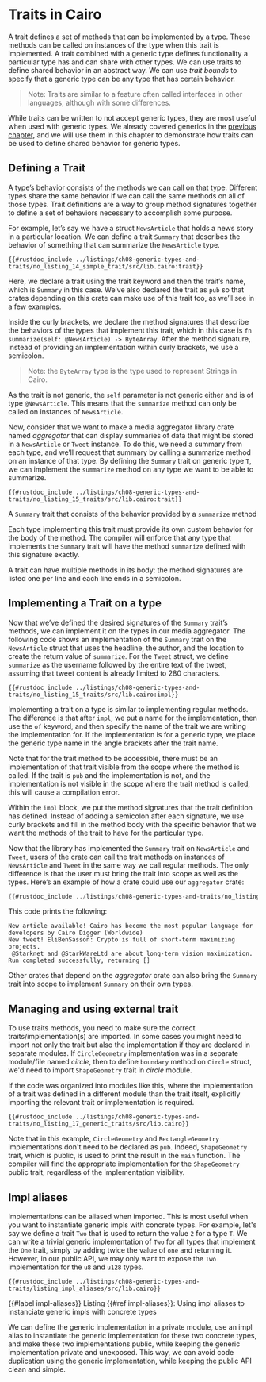 # Traits in Cairo

A trait defines a set of methods that can be implemented by a type. These methods can be called on instances of the type when this trait is implemented.
A trait combined with a generic type defines functionality a particular type has and can share with other types. We can use traits to define shared behavior in an abstract way.
We can use _trait bounds_ to specify that a generic type can be any type that has certain behavior.

> Note: Traits are similar to a feature often called interfaces in other languages, although with some differences.

While traits can be written to not accept generic types, they are most useful when used with generic types. We already covered generics in the [previous chapter](./ch08-01-generic-data-types.md), and we will use them in this chapter to demonstrate how traits can be used to define shared behavior for generic types.

## Defining a Trait

A type’s behavior consists of the methods we can call on that type. Different types share the same behavior if we can call the same methods on all of those types. Trait definitions are a way to group method signatures together to define a set of behaviors necessary to accomplish some purpose.

For example, let’s say we have a struct `NewsArticle` that holds a news story in a particular location. We can define a trait `Summary` that describes the behavior of something that can summarize the `NewsArticle` type.

```rust,noplayground
{{#rustdoc_include ../listings/ch08-generic-types-and-traits/no_listing_14_simple_trait/src/lib.cairo:trait}}
```

Here, we declare a trait using the trait keyword and then the trait’s name, which is `Summary` in this case.
We’ve also declared the trait as `pub` so that crates depending on this crate can make use of this trait too, as we’ll see in a few examples.

Inside the curly brackets, we declare the method signatures that describe the behaviors of the types that implement this trait, which in this case is `fn summarize(self: @NewsArticle) -> ByteArray`. After the method signature, instead of providing an implementation within curly brackets, we use a semicolon.

> Note: the `ByteArray` type is the type used to represent Strings in Cairo.

As the trait is not generic, the `self` parameter is not generic either and is of type `@NewsArticle`. This means that the `summarize` method can only be called on instances of `NewsArticle`.

Now, consider that we want to make a media aggregator library crate named _aggregator_ that can display summaries of data that might be stored in a `NewsArticle` or `Tweet` instance. To do this, we need a summary from each type, and we’ll request that summary by calling a summarize method on an instance of that type. By defining the `Summary` trait on generic type `T`, we can implement the `summarize` method on any type we want to be able to summarize.

```rust,noplayground
{{#rustdoc_include ../listings/ch08-generic-types-and-traits/no_listing_15_traits/src/lib.cairo:trait}}
```

<span class="caption">A `Summary` trait that consists of the behavior provided by a `summarize` method</span>

Each type implementing this trait must provide its own custom behavior for the body of the method. The compiler will enforce that any type that implements the `Summary` trait will have the method `summarize` defined with this signature exactly.

A trait can have multiple methods in its body: the method signatures are listed one per line and each line ends in a semicolon.

## Implementing a Trait on a type

Now that we’ve defined the desired signatures of the `Summary` trait’s methods,
we can implement it on the types in our media aggregator. The following code shows
an implementation of the `Summary` trait on the `NewsArticle` struct that uses
the headline, the author, and the location to create the return value of
`summarize`. For the `Tweet` struct, we define `summarize` as the username
followed by the entire text of the tweet, assuming that tweet content is
already limited to 280 characters.

<!-- TODO: standardize Listing quotations - none in this chapter, systematic in Modules chapter -->

```rust,noplayground
{{#rustdoc_include ../listings/ch08-generic-types-and-traits/no_listing_15_traits/src/lib.cairo:impl}}
```

Implementing a trait on a type is similar to implementing regular methods. The
difference is that after `impl`, we put a name for the implementation,
then use the `of` keyword, and then specify the name of the trait we are writing the implementation for.
If the implementation is for a generic type, we place the generic type name in the angle brackets after the trait name.

Note that for the trait method to be accessible, there must be an implementation of that trait visible from the scope where the method is called. If the trait is `pub` and the implementation is not, and the implementation is not visible in the scope where the trait method is called, this will cause a compilation error.

Within the `impl` block, we put the method signatures
that the trait definition has defined. Instead of adding a semicolon after each
signature, we use curly brackets and fill in the method body with the specific
behavior that we want the methods of the trait to have for the particular type.

Now that the library has implemented the `Summary` trait on `NewsArticle` and
`Tweet`, users of the crate can call the trait methods on instances of
`NewsArticle` and `Tweet` in the same way we call regular methods. The only
difference is that the user must bring the trait into scope as well as the
types. Here’s an example of how a crate could use our `aggregator` crate:

```rust
{{#rustdoc_include ../listings/ch08-generic-types-and-traits/no_listing_15_traits/src/lib.cairo:main}}
```

This code prints the following:

```shell
New article available! Cairo has become the most popular language for developers by Cairo Digger (Worldwide)
New tweet! EliBenSasson: Crypto is full of short-term maximizing projects.
 @Starknet and @StarkWareLtd are about long-term vision maximization.
Run completed successfully, returning []
```

Other crates that depend on the _aggregator_ crate can also bring the `Summary` trait into scope to implement `Summary` on their own types.

<!-- TODO: NOT AVAILABLE IN CAIRO FOR NOW move traits as parameters here -->
<!-- ## Traits as parameters

Now that you know how to define and implement traits, we can explore how to use
traits to define functions that accept many different types. We'll use the
`Summary` trait we implemented on the `NewsArticle` and `Tweet` types to define a `notify` function that calls the `summarize` method
on its `item` parameter, which is of some type that implements the `Summary`
trait. To do this, we use the `impl Trait` syntax, like this:

```rust,ignore
{{#rustdoc_include ../listings/ch10-generic-types-traits-and-lifetimes/no-listing-04-traits-as-parameters/src/lib.rs:here}}
```

Instead of a concrete type for the `item` parameter, we specify the `impl`
keyword and the trait name. This parameter accepts any type that implements the
specified trait. In the body of `notify`, we can call any methods on `item`
that come from the `Summary` trait, such as `summarize`. We can call `notify`
and pass in any instance of `NewsArticle` or `Tweet`. Code that calls the
function with any other type, such as a `String` or an `i32`, won’t compile
because those types don’t implement `Summary`. -->

<!-- TODO NOT AVAILABLE IN CAIRO FOR NOW trait bound syntax -->

<!-- TODO NOT AVAILABLE IN CAIRO FOR NOW multiple trait bounds -->

<!-- TODO NOT AVAILABLE IN CAIRO FOR NOW Using trait bounds to conditionally implement methods -->

## Managing and using external trait

To use traits methods, you need to make sure the correct traits/implementation(s) are imported. In some cases you might need to import not only the trait but also the implementation if they are declared in separate modules.
If `CircleGeometry` implementation was in a separate module/file named _circle_, then to define `boundary` method on `Circle` struct, we'd need to import `ShapeGeometry` trait in _circle_ module.

If the code was organized into modules like this, where the implementation of a trait was defined in a different module than the trait itself, explicitly importing the relevant trait or implementation is required.

```rust,noplayground
{{#rustdoc_include ../listings/ch08-generic-types-and-traits/no_listing_17_generic_traits/src/lib.cairo}}
```

Note that in this example, `CircleGeometry` and `RectangleGeometry` implementations don't need to be declared as `pub`. Indeed, `ShapeGeometry` trait, which is public, is used to print the result in the `main` function. The compiler will find the appropriate implementation for the `ShapeGeometry` public trait, regardless of the implementation visibility.

## Impl aliases

Implementations can be aliased when imported. This is most useful when you want to instantiate generic impls with concrete types. For example, let's say we define a trait `Two` that is used to return the value `2` for a type `T`. We can write a trivial generic implementation of `Two` for all types that implement the `One` trait, simply by adding twice the value of `one` and returning it. However, in our public API, we may only want to expose the `Two` implementation for the `u8` and `u128` types.

```rust,noplayground
{{#rustdoc_include ../listings/ch08-generic-types-and-traits/listing_impl_aliases/src/lib.cairo}}
```

{{#label impl-aliases}}
<span class="caption"> Listing {{#ref impl-aliases}}: Using impl aliases to instanciate generic impls with concrete types</span>

We can define the generic implementation in a private module, use an impl alias to instantiate the generic implementation for these two concrete types, and make these two implementations public, while keeping the generic implementation private and unexposed. This way, we can avoid code duplication using the generic implementation, while keeping the public API clean and simple.

